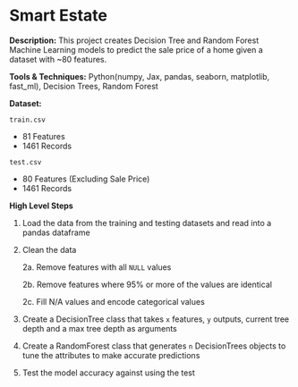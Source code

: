 # Smart Estate

**Description:** This project creates Decision Tree and Random Forest Machine Learning models to predict the sale price of a home given a dataset with ~80 features.

**Tools & Techniques:** Python(numpy, Jax, pandas, seaborn, matplotlib, fast_ml), Decision Trees, Random Forest

**Dataset:** 

`train.csv`
+ 81 Features
+ 1461 Records

`test.csv`
+ 80 Features (Excluding Sale Price)
+ 1461 Records

**High Level Steps**

1. Load the data from the training and testing datasets and read into a pandas dataframe
2. Clean the data

   2a. Remove features with all `NULL` values

   2b. Remove features where 95% or more of the values are identical

   2c. Fill N/A values and encode categorical values

3. Create a DecisionTree class that takes `x` features, `y` outputs, current tree depth and a max tree depth as arguments
4. Create a RandomForest class that generates `n` DecisionTrees objects to tune the attributes to make accurate predictions
5. Test the model accuracy against using the test 
